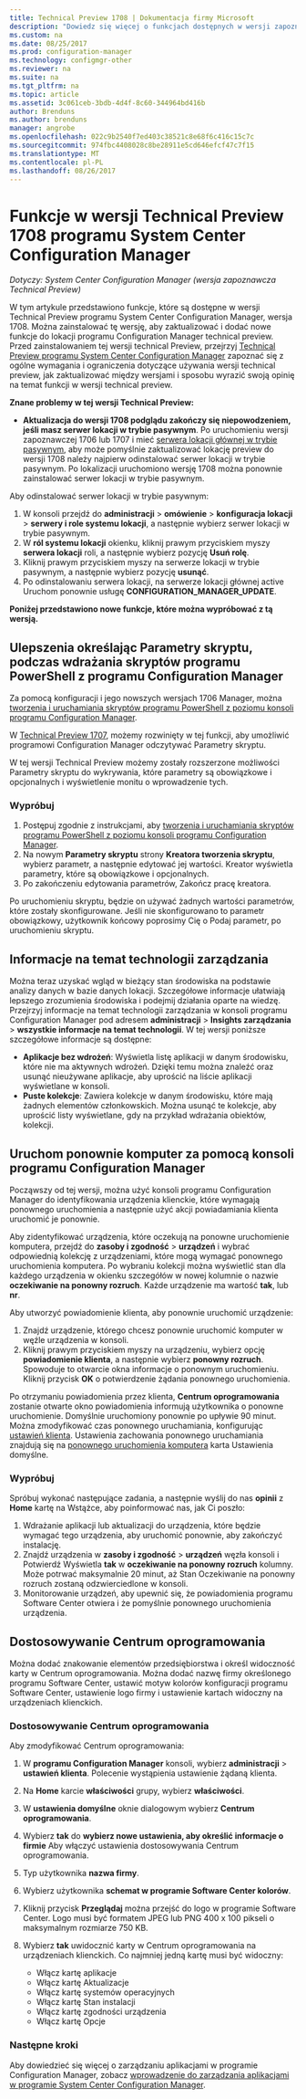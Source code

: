 ```yaml
---
title: Technical Preview 1708 | Dokumentacja firmy Microsoft
description: "Dowiedz się więcej o funkcjach dostępnych w wersji zapoznawczej Technical Preview 1708 programu System Center Configuration Manager."
ms.custom: na
ms.date: 08/25/2017
ms.prod: configuration-manager
ms.technology: configmgr-other
ms.reviewer: na
ms.suite: na
ms.tgt_pltfrm: na
ms.topic: article
ms.assetid: 3c061ceb-3bdb-4d4f-8c60-344964bd416b
author: Brenduns
ms.author: brenduns
manager: angrobe
ms.openlocfilehash: 022c9b2540f7ed403c38521c8e68f6c416c15c7c
ms.sourcegitcommit: 974fbc4408028c8be28911e5cd646efcf47c7f15
ms.translationtype: MT
ms.contentlocale: pl-PL
ms.lasthandoff: 08/26/2017
---
```

# <a name="capabilities-in-technical-preview-1708-for-system-center-configuration-manager"></a>Funkcje w wersji Technical Preview 1708 programu System Center Configuration Manager

*Dotyczy: System Center Configuration Manager (wersja zapoznawcza Technical Preview)*

W tym artykule przedstawiono funkcje, które są dostępne w wersji Technical Preview programu System Center Configuration Manager, wersja 1708. Można zainstalować tę wersję, aby zaktualizować i dodać nowe funkcje do lokacji programu Configuration Manager technical preview. Przed zainstalowaniem tej wersji technical Preview, przejrzyj [Technical Preview programu System Center Configuration Manager](../../core/get-started/technical-preview.md) zapoznać się z ogólne wymagania i ograniczenia dotyczące używania wersji technical preview, jak zaktualizować między wersjami i sposobu wyrazić swoją opinię na temat funkcji w wersji technical preview.     


<!--  Known Issues Template   
**Known Issues in this Technical Preview:**
-   **Issue Name**. Details
    Workaround details.
-->
**Znane problemy w tej wersji Technical Preview:**
-   **Aktualizacja do wersji 1708 podglądu zakończy się niepowodzeniem, jeśli masz serwer lokacji w trybie pasywnym**. Po uruchomieniu wersji zapoznawczej 1706 lub 1707 i mieć [serwera lokacji głównej w trybie pasywnym](/sccm/core/get-started/capabilities-in-technical-preview-1706#site-server-role-high-availability), aby może pomyślnie zaktualizować lokację preview do wersji 1708 należy najpierw odinstalować serwer lokacji w trybie pasywnym. Po lokalizacji uruchomiono wersję 1708 można ponownie zainstalować serwer lokacji w trybie pasywnym.

  Aby odinstalować serwer lokacji w trybie pasywnym:
  1. W konsoli przejdź do **administracji** > **omówienie** > **konfiguracja lokacji** > **serwery i role systemu lokacji**, a następnie wybierz serwer lokacji w trybie pasywnym.
  2. W **ról systemu lokacji** okienku, kliknij prawym przyciskiem myszy **serwera lokacji** roli, a następnie wybierz pozycję **Usuń rolę**.
  3. Kliknij prawym przyciskiem myszy na serwerze lokacji w trybie pasywnym, a następnie wybierz pozycję **usunąć**.
  4. Po odinstalowaniu serwera lokacji, na serwerze lokacji głównej active Uruchom ponownie usługę **CONFIGURATION_MANAGER_UPDATE**.




**Poniżej przedstawiono nowe funkcje, które można wypróbować z tą wersją.**  

<!--  Rough Section Template
##  FEATURE

### Procedure 1
### Try it out!  
 Try to complete the following tasks and then send us **Feedback** from the **Home** tab of the Ribbon to let us know how it worked:
 -  Task 1
 -  Task 2              
-->

## <a name="improvements-for-specifying-script-parameters-when-you-deploy-powershell-scripts-from-configuration-manager"></a>Ulepszenia określając Parametry skryptu, podczas wdrażania skryptów programu PowerShell z programu Configuration Manager
<!-- 1236459 -->

Za pomocą konfiguracji i jego nowszych wersjach 1706 Manager, można [tworzenia i uruchamiania skryptów programu PowerShell z poziomu konsoli programu Configuration Manager](/sccm/apps/deploy-use/create-deploy-scripts).

W [Technical Preview 1707](/sccm/core/get-started/capabilities-in-technical-preview-1707#add-parameters-when-you-deploy-powershell-scripts-from-configuration-manager), możemy rozwinięty w tej funkcji, aby umożliwić programowi Configuration Manager odczytywać Parametry skryptu.

W tej wersji Technical Preview możemy zostały rozszerzone możliwości Parametry skryptu do wykrywania, które parametry są obowiązkowe i opcjonalnych i wyświetlenie monitu o wprowadzenie tych.

### <a name="try-it-out"></a>Wypróbuj

1. Postępuj zgodnie z instrukcjami, aby [tworzenia i uruchamiania skryptów programu PowerShell z poziomu konsoli programu Configuration Manager](/sccm/apps/deploy-use/create-deploy-scripts).
2. Na nowym **Parametry skryptu** strony **Kreatora tworzenia skryptu**, wybierz parametr, a następnie edytować jej wartości.
Kreator wyświetla parametry, które są obowiązkowe i opcjonalnych.
4. Po zakończeniu edytowania parametrów, Zakończ pracę kreatora.

Po uruchomieniu skryptu, będzie on używać żadnych wartości parametrów, które zostały skonfigurowane. Jeśli nie skonfigurowano to parametr obowiązkowy, użytkownik końcowy poprosimy Cię o Podaj parametr, po uruchomieniu skryptu.

## <a name="management-insights"></a>Informacje na temat technologii zarządzania
<!-- 1353967 -->
Można teraz uzyskać wgląd w bieżący stan środowiska na podstawie analizy danych w bazie danych lokacji. Szczegółowe informacje ułatwiają lepszego zrozumienia środowiska i podejmij działania oparte na wiedzę. Przejrzyj informacje na temat technologii zarządzania w konsoli programu Configuration Manager pod adresem **administracji** > **Insights zarządzania** > **wszystkie informacje na temat technologii**. W tej wersji poniższe szczegółowe informacje są dostępne:

- **Aplikacje bez wdrożeń**: Wyświetla listę aplikacji w danym środowisku, które nie ma aktywnych wdrożeń. Dzięki temu można znaleźć oraz usunąć nieużywane aplikacje, aby uprościć na liście aplikacji wyświetlane w konsoli.
- **Puste kolekcje**: Zawiera kolekcje w danym środowisku, które mają żadnych elementów członkowskich. Można usunąć te kolekcje, aby uprościć listy wyświetlane, gdy na przykład wdrażania obiektów, kolekcji.


## <a name="restart-computers-from-the-configuration-manager-console"></a>Uruchom ponownie komputer za pomocą konsoli programu Configuration Manager   
<!-- 1356283 -->
Począwszy od tej wersji, można użyć konsoli programu Configuration Manager do identyfikowania urządzenia klienckie, które wymagają ponownego uruchomienia a następnie użyć akcji powiadamiania klienta uruchomić je ponownie.

Aby zidentyfikować urządzenia, które oczekują na ponowne uruchomienie komputera, przejdź do **zasoby i zgodność** > **urządzeń** i wybrać odpowiednią kolekcję z urządzeniami, które mogą wymagać ponownego uruchomienia komputera. Po wybraniu kolekcji można wyświetlić stan dla każdego urządzenia w okienku szczegółów w nowej kolumnie o nazwie **oczekiwanie na ponowny rozruch**. Każde urządzenie ma wartość **tak**, lub **nr**.

Aby utworzyć powiadomienie klienta, aby ponownie uruchomić urządzenie:
1.  Znajdź urządzenie, którego chcesz ponownie uruchomić komputer w węźle urządzenia w konsoli.
2.  Kliknij prawym przyciskiem myszy na urządzeniu, wybierz opcję **powiadomienie klienta**, a następnie wybierz **ponowny rozruch**. Spowoduje to otwarcie okna informacje o ponownym uruchomieniu. Kliknij przycisk **OK** o potwierdzenie żądania ponownego uruchomienia.

Po otrzymaniu powiadomienia przez klienta, **Centrum oprogramowania** zostanie otwarte okno powiadomienia informują użytkownika o ponowne uruchomienie. Domyślnie uruchomiony ponownie po upływie 90 minut. Można zmodyfikować czas ponownego uruchamiania, konfigurując [ustawień klienta](/sccm/core/clients/deploy/configure-client-settings). Ustawienia zachowania ponownego uruchamiania znajdują się na [ponownego uruchomienia komputera](/sccm/core/clients/deploy/about-client-settings#computer-restart) karta Ustawienia domyślne.


### <a name="try-it-out"></a>Wypróbuj
Spróbuj wykonać następujące zadania, a następnie wyślij do nas **opinii** z **Home** kartę na Wstążce, aby poinformować nas, jak Ci poszło:
1.  Wdrażanie aplikacji lub aktualizacji do urządzenia, które będzie wymagać tego urządzenia, aby uruchomić ponownie, aby zakończyć instalację.
2.  Znajdź urządzenia w **zasoby i zgodność** > **urządzeń** węzła konsoli i Potwierdź Wyświetla **tak** w **oczekiwanie na ponowny rozruch** kolumny. Może potrwać maksymalnie 20 minut, aż Stan Oczekiwanie na ponowny rozruch zostaną odzwierciedlone w konsoli.
3.  Monitorowanie urządzeń, aby upewnić się, że powiadomienia programu Software Center otwiera i że pomyślnie ponownego uruchomienia urządzenia.


## <a name="software-center-customization"></a>Dostosowywanie Centrum oprogramowania
<!-- 1351224 -->
Można dodać znakowanie elementów przedsiębiorstwa i określ widoczność karty w Centrum oprogramowania. Można dodać nazwę firmy określonego programu Software Center, ustawić motyw kolorów konfiguracji programu Software Center, ustawienie logo firmy i ustawienie kartach widoczny na urządzeniach klienckich.

### <a name="customize-software-center"></a>Dostosowywanie Centrum oprogramowania

Aby zmodyfikować Centrum oprogramowania:

1. W **programu Configuration Manager** konsoli, wybierz **administracji** > **ustawień klienta**. Polecenie wystąpienia ustawienie żądaną klienta.
2. Na **Home** karcie **właściwości** grupy, wybierz **właściwości**.
3. W **ustawienia domyślne** oknie dialogowym wybierz **Centrum oprogramowania**.
4. Wybierz **tak** do **wybierz nowe ustawienia, aby określić informacje o firmie** Aby włączyć ustawienia dostosowywania Centrum oprogramowania.
5. Typ użytkownika **nazwa firmy**.
6. Wybierz użytkownika **schemat w programie Software Center kolorów**.
7. Kliknij przycisk **Przeglądaj** można przejść do logo w programie Software Center. Logo musi być formatem JPEG lub PNG 400 x 100 pikseli o maksymalnym rozmiarze 750 KB.
8. Wybierz **tak** uwidocznić karty w Centrum oprogramowania na urządzeniach klienckich. Co najmniej jedną kartę musi być widoczny:

    -  Włącz kartę aplikacje
    -  Włącz kartę Aktualizacje
    -  Włącz kartę systemów operacyjnych
    -  Włącz kartę Stan instalacji
    -  Włącz kartę zgodności urządzenia
    -  Włącz kartę Opcje

### <a name="next-steps"></a>Następne kroki

Aby dowiedzieć się więcej o zarządzaniu aplikacjami w programie Configuration Manager, zobacz [wprowadzenie do zarządzania aplikacjami w programie System Center Configuration Manager](\sccm\apps\understand\introduction-to-application-management).

